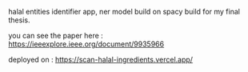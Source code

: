 halal entities identifier app, ner model build on spacy 
build for my final thesis.

you can see the paper here : https://ieeexplore.ieee.org/document/9935966

deployed on : https://scan-halal-ingredients.vercel.app/
